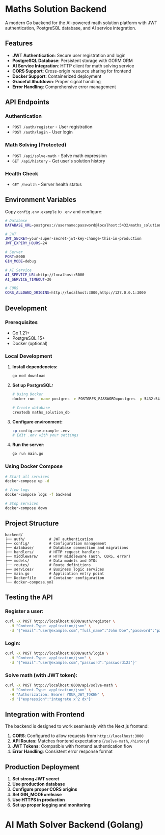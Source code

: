 # Maths Solution Backend

A modern Go backend for the AI-powered math solution platform with JWT authentication, PostgreSQL database, and AI service integration.

## Features

- **JWT Authentication**: Secure user registration and login
- **PostgreSQL Database**: Persistent storage with GORM ORM
- **AI Service Integration**: HTTP client for math solving service
- **CORS Support**: Cross-origin resource sharing for frontend
- **Docker Support**: Containerized deployment
- **Graceful Shutdown**: Proper signal handling
- **Error Handling**: Comprehensive error management

## API Endpoints

### Authentication
- `POST /auth/register` - User registration
- `POST /auth/login` - User login

### Math Solving (Protected)
- `POST /api/solve-math` - Solve math expression
- `GET /api/history` - Get user's solution history

### Health Check
- `GET /health` - Server health status

## Environment Variables

Copy `config.env.example` to `.env` and configure:

```bash
# Database
DATABASE_URL=postgres://username:password@localhost:5432/maths_solution_db?sslmode=disable

# JWT
JWT_SECRET=your-super-secret-jwt-key-change-this-in-production
JWT_EXPIRY_HOURS=24

# Server
PORT=8000
GIN_MODE=debug

# AI Service
AI_SERVICE_URL=http://localhost:5000
AI_SERVICE_TIMEOUT=30

# CORS
CORS_ALLOWED_ORIGINS=http://localhost:3000,http://127.0.0.1:3000
```

## Development

### Prerequisites
- Go 1.21+
- PostgreSQL 15+
- Docker (optional)

### Local Development

1. **Install dependencies:**
   ```bash
   go mod download
   ```

2. **Set up PostgreSQL:**
   ```bash
   # Using Docker
   docker run --name postgres -e POSTGRES_PASSWORD=postgres -p 5432:5432 -d postgres:15-alpine
   
   # Create database
   createdb maths_solution_db
   ```

3. **Configure environment:**
   ```bash
   cp config.env.example .env
   # Edit .env with your settings
   ```

4. **Run the server:**
   ```bash
   go run main.go
   ```

### Using Docker Compose

```bash
# Start all services
docker-compose up -d

# View logs
docker-compose logs -f backend

# Stop services
docker-compose down
```

## Project Structure

```
backend/
├── auth/           # JWT authentication
├── config/         # Configuration management
├── database/       # Database connection and migrations
├── handlers/       # HTTP request handlers
├── middleware/     # HTTP middleware (auth, CORS, error)
├── models/         # Data models and DTOs
├── routes/         # Route definitions
├── services/       # Business logic services
├── main.go         # Application entry point
├── Dockerfile      # Container configuration
└── docker-compose.yml
```

## Testing the API

### Register a user:
```bash
curl -X POST http://localhost:8000/auth/register \
  -H "Content-Type: application/json" \
  -d '{"email":"user@example.com","full_name":"John Doe","password":"password123"}'
```

### Login:
```bash
curl -X POST http://localhost:8000/auth/login \
  -H "Content-Type: application/json" \
  -d '{"email":"user@example.com","password":"password123"}'
```

### Solve math (with JWT token):
```bash
curl -X POST http://localhost:8000/api/solve-math \
  -H "Content-Type: application/json" \
  -H "Authorization: Bearer YOUR_JWT_TOKEN" \
  -d '{"expression":"integrate x^2 dx"}'
```

## Integration with Frontend

The backend is designed to work seamlessly with the Next.js frontend:

1. **CORS**: Configured to allow requests from `http://localhost:3000`
2. **API Routes**: Matches frontend expectations (`/solve-math`, `/history`)
3. **JWT Tokens**: Compatible with frontend authentication flow
4. **Error Handling**: Consistent error response format

## Production Deployment

1. **Set strong JWT secret**
2. **Use production database**
3. **Configure proper CORS origins**
4. **Set GIN_MODE=release**
5. **Use HTTPS in production**
6. **Set up proper logging and monitoring**
# AI Math Solver Backend (Golang)
